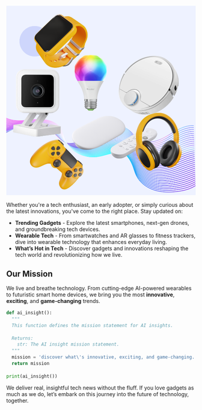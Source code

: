 # <span style="display:none;">Latest Trends in Gadgets and Technology</span>

<div class="image-container">
  <img src="assets/trending-gadgets-image.png" alt="Explore the Latest Trending Gadgets and Tech Innovations" class="rounded-image"> 
</div>

Whether you're a tech enthusiast, an early adopter, or simply curious about the latest innovations, you've come to the right place. Stay updated on:

- **Trending Gadgets** - Explore the latest smartphones, next-gen drones, and groundbreaking tech devices.
- **Wearable Tech** - From smartwatches and AR glasses to fitness trackers, dive into wearable technology that enhances everyday living.
- **What’s Hot in Tech** - Discover gadgets and innovations reshaping the tech world and revolutionizing how we live.

## Our Mission

We live and breathe technology. From cutting-edge AI-powered wearables to futuristic smart home devices, we bring you the most **innovative**, **exciting**, and **game-changing** trends.

```python
def ai_insight():
  """
  This function defines the mission statement for AI insights.

  Returns:
    str: The AI insight mission statement.
  """
  mission = 'discover what\'s innovative, exciting, and game-changing.'
  return mission

print(ai_insight())

```

We deliver real, insightful tech news without the fluff. If you love gadgets as much as we do, let’s embark on this journey into the future of technology, together.


